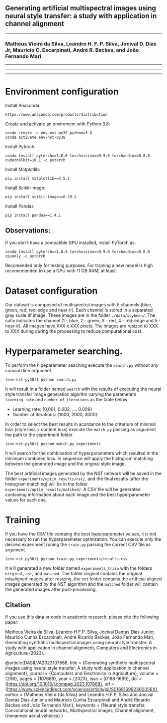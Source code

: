 
## Generating artificial multispectral images using neural style transfer: a study with application in channel alignment
---
### Matheus Vieira da Silva, Leandro H. F. P. Silva, Jocival D. Dias Jr, Mauricio C. Escarpinati, André R. Backes, and João Fernando Mari
---

---
---



# Environment configuration

Install Anaconda:
```
https://www.anaconda.com/products/distribution
```

Create and activate an enviroment with Python 3.8:
```
conda create -n env-nst-py38 python=3.8
conda activate env-nst-py38
```

Install Pytorch:
```
conda install pytorch==1.8.0 torchvision==0.9.0 torchaudio==0.8.0 cudatoolkit=10.1 -c pytorch
```

Install Matplotlib:
```
pip install matplotlib==3.5.1
```

Install Scikit-image:
```
pip install scikit-image==0.19.2
```

Install Pandas
```
pip install pandas==1.4.1
```

## Observations:

If you don´t hava a compatible GPU installed, install PyTorch as:

```
conda install pytorch==1.8.0 torchvision==0.9.0 torchaudio==0.8.0 cpuonly -c pytorch
```

Recomended only for testing purposes. For training a new model is high recomemended to use a GPU with 11 GB RAM, at least.


# Dataset configuration

Our dataset is composed of multispectral images with 5 channels (blue, green, red, red-edge and near-ir). Each channel is stored in a separated gray scale tif image. These images are in the folder ```./data/soybean/```. The sufix indicates the channel (1 - blue, 2 - green, 3 - red, 4 - red-edge and 5 - near-ir). All images have XXX x XXX pixels. The images are resized to XXX to XXX during during the processing to reduce computational cost.

# Hyperparameter searching.

To perform the hipeparameter seaching execute the `search.py` without any comand line argument.
```
(env-nst-py38)$ python search.py
```

It will result in a folder named ```search``` with the results of executing the neural style transfer image generation algoritm varying the parameters ```learning_rate``` and ```number of iterations``` as the table below:

* Learning rate: {0,001, 0.002, ..., 0.009}
* Number of iterations: {1000, 2000, 3000}

In order to select the best results in acordance to the criterium of minimal loss (style loss + content loss) execute the ```match.py``` passing as argument the path to the experiment folder
```
(env-nst-py38)$ python match.py experiments
```

It will search for the combination of hyperparameters which resulted in the minimum combined loss.
In sequence will apply the histogram matching between the generated image and the original style image.

The best artificial images generated by the NST network will be saved in the folder `experiments/optim_results/nst/`, and the final results (after the histogram matching) will be in the folder `experiments/optim_results/matched/`. 
A CSV file will be generated containing information about each image and the best hyperparameter values for each one.

# Training

If you have the CSV file containg the best hyperparameter values, it is not necessary to run the hyperparameter optmization. You can execute only the desired experiment runing the ```train.py``` passing the correct CSV file as argument.
```
(env-nst-py38)$ python train.py experiments/results.csv
```

It will generated a new folder named `experiments_train` with the folders `original`, `nst`, and `matched`. The folder original contains the original misaligned images after resizing, the `nst` folder contains the artificial aligned images generated by the NST algorithm and the `matched` folder will contain the generated images after post-processing.


## Citation

If you use this data or code in academic research, please cite the following paper:

Matheus Vieira da Silva, Leandro H.F.P. Silva, Jocival Dantas Dias Junior, Mauricio Cunha Escarpinati, André Ricardo Backes, João Fernando Mari, Generating synthetic multispectral images using neural style transfer: A study with application in channel alignment, Computers and Electronics in Agriculture (2023).

@article{DASILVA2023107668,
title = {Generating synthetic multispectral images using neural style transfer: A study with application in channel alignment},
journal = {Computers and Electronics in Agriculture},
volume = {206},
pages = {107668},
year = {2023},
issn = {0168-1699},
doi = {https://doi.org/10.1016/j.compag.2023.107668},
url = {https://www.sciencedirect.com/science/article/pii/S016816992300056X},
author = {Matheus Vieira {da Silva} and Leandro H.F.P. Silva and Jocival Dantas Dias Junior and Mauricio Cunha Escarpinati and André Ricardo Backes and João Fernando Mari},
keywords = {Neural style transfer, Convolutional neural networks, Multispectral images, Channel alignment, Unmanned aerial vehicles}
}



